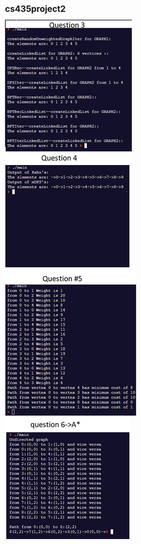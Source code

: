 # cs435project2
![](https://github.com/yvillalba/cs435project2/blob/master/question3.png)
![](https://github.com/yvillalba/cs435project2/blob/master/question4.png)
![](https://github.com/yvillalba/cs435project2/blob/master/question5.png)
![](https://github.com/yvillalba/cs435project2/blob/master/question6.png)
